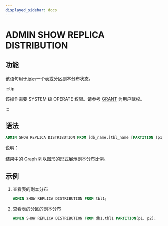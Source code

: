```yaml
---
displayed_sidebar: docs
---
```


# ADMIN SHOW REPLICA DISTRIBUTION

## 功能

该语句用于展示一个表或分区副本分布状态。

:::tip

该操作需要 SYSTEM 级 OPERATE 权限。请参考 [GRANT](../../account-management/GRANT.md) 为用户赋权。

:::

## 语法

```sql
ADMIN SHOW REPLICA DISTRIBUTION FROM [db_name.]tbl_name [PARTITION (p1, ...)]
```

说明：

结果中的 Graph 列以图形的形式展示副本分布比例。

## 示例

1. 查看表的副本分布

    ```sql
    ADMIN SHOW REPLICA DISTRIBUTION FROM tbl1;
    ```

2. 查看表的分区的副本分布

    ```sql
    ADMIN SHOW REPLICA DISTRIBUTION FROM db1.tbl1 PARTITION(p1, p2);
    ```
